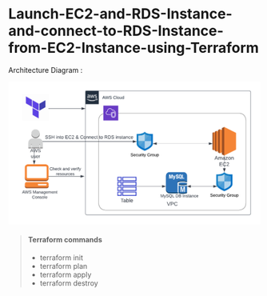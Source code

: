 # Launch-EC2-and-RDS-Instance-and-connect-to-RDS-Instance-from-EC2-Instance-using-Terraform

Architecture Diagram :

![Architecture Diagram](ec2_rds.png)

> #### Terraform commands 
>
> - terraform init 
> - terraform plan
> - terraform apply
> - terraform destroy